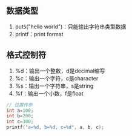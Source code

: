 ## 数据类型

1.  puts("hello world")：只能输出字符串类型数据
2.  printf：print format

## 格式控制符

1.  %d：输出一个整数，d是decimal缩写
2.  %c：输出一个字符，c是character
3.  %s：输出一个字符串，s是string
4.  %f：输出一个小数，f是float

```c
// 位置传参
int a=100;
int b=200;
int c=300;
printf("a=%d, b=%d, c=%d", a, b, c);
```

